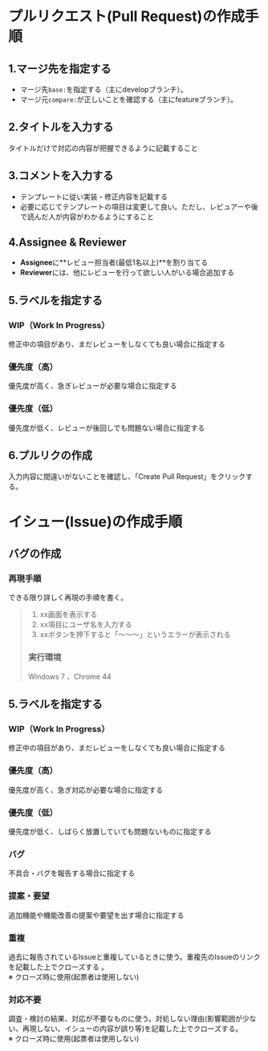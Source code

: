 # プルリクエスト(Pull Request)の作成手順

## 1.マージ先を指定する

- マージ先`base:`を指定する（主にdevelopブランチ）。
- マージ元`compare:`が正しいことを確認する（主にfeatureブランチ）。

## 2.タイトルを入力する

タイトルだけで対応の内容が把握できるように記載すること

## 3.コメントを入力する

- テンプレートに従い実装・修正内容を記載する
- 必要に応じてテンプレートの項目は変更して良い。ただし、レビュアーや後で読んだ人が内容がわかるようにすること

## 4.Assignee & Reviewer

- **Assignee**に**レビュー担当者(最低1名以上)**を割り当てる
- **Reviewer**には、他にレビューを行って欲しい人がいる場合追加する

## 5.ラベルを指定する

### WIP（Work In Progress）
修正中の項目があり、まだレビューをしなくても良い場合に指定する

### 優先度（高）
優先度が高く、急ぎレビューが必要な場合に指定する

### 優先度（低）
優先度が低く、レビューが後回しでも問題ない場合に指定する

## 6.プルリクの作成
入力内容に間違いがないことを確認し、「Create Pull Request」をクリックする。

# イシュー(Issue)の作成手順

## バグの作成

### 再現手順
できる限り詳しく再現の手順を書く。

> 1. xx画面を表示する
> 2. xx項目にユーザ名を入力する
> 3. xxボタンを押下すると「～～～」というエラーが表示される
>
> ### 実行環境
> Windows 7 、Chrome 44

## 5.ラベルを指定する

### WIP（Work In Progress）
修正中の項目があり、まだレビューをしなくても良い場合に指定する

### 優先度（高）
優先度が高く、急ぎ対応が必要な場合に指定する

### 優先度（低）
優先度が低く、しばらく放置していても問題ないものに指定する

### バグ
不具合・バグを報告する場合に指定する

### 提案・要望
追加機能や機能改善の提案や要望を出す場合に指定する

### 重複
過去に報告されているIssueと重複しているときに使う。重複先のIssueのリンクを記載した上でクローズする 。  
※ クローズ時に使用(起票者は使用しない)

### 対応不要
調査・検討の結果、対応が不要なものに使う。対処しない理由(影響範囲が少ない、再現しない、イシューの内容が誤り等)を記載した上でクローズする。  
※ クローズ時に使用(起票者は使用しない)
